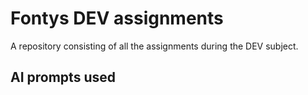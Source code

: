 # Fontys DEV assignments

A repository consisting of all the assignments during the DEV subject.

## AI prompts used
